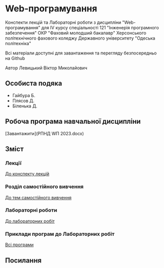 # Web-програмування

Конспекти лекцій та Лабораторні роботи з дисципліни "Web-програмування" для IV курсу спеціальності 121 "Інженерія програмного забезпечення" ОКР "Фаховий молодший бакалавр" Херсонського політехнічного фахового коледжу Державного університету "Одеська політехніка"

Всі матеріали доступні для завантаження та перегляду безпосередньо на Github 

Автор Левицький Віктор Миколайович

## Особиста подяка

* Гайбура Б.
* Плясов Д.
* Біленька Д.

## Робоча програма навчальної дисципліни

[Завантажити](РПНД WП 2023.docx)

## Зміст
### Лекції

[До конспекту лекцій](Лекціі)

### Розділ самостійного вивчення

[До тем самостійного вивчення](Самостійні)

### Лабораторні роботи

[До лабораторних робіт](Лабораторні)



### Приклади програм до Лабораторних робіт

[Всі програми](Лабораторні/src/)



## Посилання



